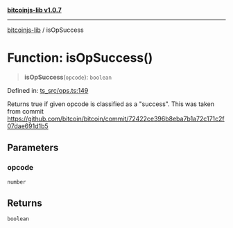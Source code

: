 [**bitcoinjs-lib v1.0.7**](../README.md)

***

[bitcoinjs-lib](../README.md) / isOpSuccess

# Function: isOpSuccess()

> **isOpSuccess**(`opcode`): `boolean`

Defined in: [ts\_src/ops.ts:149](https://github.com/sCrypt-Inc/bitcoinjs-lib/blob/e3b2d1c4c35cd925f8b17063dc9eb0300cab46a2/ts_src/ops.ts#L149)

Returns true if given opcode is classified as a "success".
This was taken from commit https://github.com/bitcoin/bitcoin/commit/72422ce396b8eba7b1a72c171c2f07dae691d1b5

## Parameters

### opcode

`number`

## Returns

`boolean`
